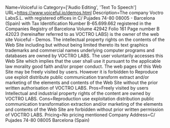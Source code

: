 Name=Voiceful io
Category=['Audio Editing', 'Text To Speech']
URL=https://www.voiceful.io/demos.html
Description=The company Voctro LabsS.L. with registered offices in C/ Pujades 74-80 08005 - Barcelona (Spain) with Tax Identification Number B-65.699.662 registered in the Companies Registry of Barcelona Volume 42942 Folio 161 Page number B 42023 (hereinafter referred to as VOCTRO LABS) is the owner of the web site Voiceful - Demos. The intellectual property rights on the contents of the Web Site including but without being limited thereto its text graphics trademarks and commercial names underlying computer programs and databases are owned by VOCTRO LABS. The user voluntarily accesses this Web Site which implies that the user shall use it pursuant to the applicable law morality good faith and/or proper conduct. The web pages of this Web Site may be freely visited by users. However it is forbidden to Reproduce use exploit distribute public communication transform extract and/or marketing of the elements and contents of the Web Site without the prior written authorisation of VOCTRO LABS.
Pros=Freely visited by users Intellectual and industrial property rights of the content are owned by VOCTRO LABS.
Cons=Reproduction use exploitation distribution public communication transformation extraction and/or marketing of the elements and contents of the Web Site are forbidden without prior written permission of VOCTRO LABS.
Pricing=No pricing mentioned
Company Address=C/ Pujades 74-80 08005 Barcelona (Spain)
